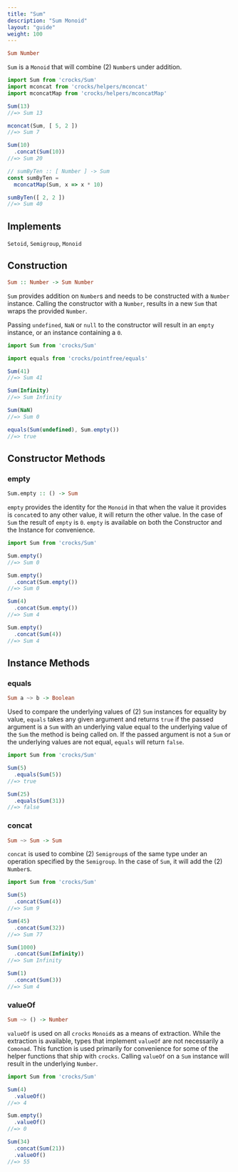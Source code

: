 ```yaml
---
title: "Sum"
description: "Sum Monoid"
layout: "guide"
weight: 100
---
```


```haskell
Sum Number
```

`Sum` is a `Monoid` that will combine (2) `Number`s under addition.

```js runkit
import Sum from 'crocks/Sum'
import mconcat from 'crocks/helpers/mconcat'
import mconcatMap from 'crocks/helpers/mconcatMap'

Sum(13)
//=> Sum 13

mconcat(Sum, [ 5, 2 ])
//=> Sum 7

Sum(10)
  .concat(Sum(10))
//=> Sum 20

// sumByTen :: [ Number ] -> Sum
const sumByTen =
  mconcatMap(Sum, x => x * 10)

sumByTen([ 2, 2 ])
//=> Sum 40
```

## Implements

`Setoid`, `Semigroup`, `Monoid`

## Construction

```haskell
Sum :: Number -> Sum Number
```

`Sum` provides addition on `Number`s and needs to be constructed with
a `Number` instance. Calling the constructor with a `Number`, results in a
new `Sum` that wraps the provided `Number`.

Passing `undefined`, `NaN` or `null` to the constructor will result in
an `empty` instance, or an instance containing a `0`.

```js runkit
import Sum from 'crocks/Sum'

import equals from 'crocks/pointfree/equals'

Sum(41)
//=> Sum 41

Sum(Infinity)
//=> Sum Infinity

Sum(NaN)
//=> Sum 0

equals(Sum(undefined), Sum.empty())
//=> true
```

## Constructor Methods

### empty

```haskell
Sum.empty :: () -> Sum
```

`empty` provides the identity for the `Monoid` in that when the value it
provides is `concat`ed to any other value, it will return the other value. In
the case of `Sum` the result of `empty` is `0`. `empty` is available on both
the Constructor and the Instance for convenience.

```js runkit
import Sum from 'crocks/Sum'

Sum.empty()
//=> Sum 0

Sum.empty()
  .concat(Sum.empty())
//=> Sum 0

Sum(4)
  .concat(Sum.empty())
//=> Sum 4

Sum.empty()
  .concat(Sum(4))
//=> Sum 4
```

## Instance Methods

### equals

```haskell
Sum a ~> b -> Boolean
```

Used to compare the underlying values of (2) `Sum` instances for equality by
value, `equals` takes any given argument and returns `true` if the passed
argument is a `Sum` with an underlying value equal to the underlying value of
the `Sum` the method is being called on. If the passed argument is not
a `Sum` or the underlying values are not equal, `equals` will return `false`.

```js runkit
import Sum from 'crocks/Sum'

Sum(5)
  .equals(Sum(5))
//=> true

Sum(25)
  .equals(Sum(31))
//=> false
```

### concat

```haskell
Sum ~> Sum -> Sum
```

`concat` is used to combine (2) `Semigroup`s of the same type under an
operation specified by the `Semigroup`. In the case of `Sum`, it will add the
(2) `Number`s.

```js runkit
import Sum from 'crocks/Sum'

Sum(5)
  .concat(Sum(4))
//=> Sum 9

Sum(45)
  .concat(Sum(32))
//=> Sum 77

Sum(1000)
  .concat(Sum(Infinity))
//=> Sum Infinity

Sum(1)
  .concat(Sum(3))
//=> Sum 4
```

### valueOf

```haskell
Sum ~> () -> Number
```

`valueOf` is used on all `crocks` `Monoid`s as a means of extraction. While the
extraction is available, types that implement `valueOf` are not necessarily
a `Comonad`. This function is used primarily for convenience for some of the
helper functions that ship with `crocks`. Calling `valueOf` on a `Sum` instance
will result in the underlying `Number`.

```js runkit
import Sum from 'crocks/Sum'

Sum(4)
  .valueOf()
//=> 4

Sum.empty()
  .valueOf()
//=> 0

Sum(34)
  .concat(Sum(21))
  .valueOf()
//=> 55
```


